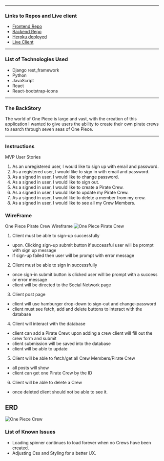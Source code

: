 <!-- [![One Piece Crew](img)](add-github-repo)  -->


---
### Links to Repos and Live client
- [Frontend Repo](https://github.com/qchris101/project-pirate-crew-client)
- [Backend Repo](https://github.com/qchris101/project_Pirate_Crew)
- [Heroku deployed](https://project-pirate-crew.herokuapp.com)
- [Live Client](https://qchris101.github.io/project-pirate-crew-client/)

---
### List of Technologies Used
 - Django rest_framework
 - Python
 - JavaScript
 - React 
 - React-bootstrap-icons



---
### The BackStory
   The world of One Piece is large and vast, with the creation of this application I wanted to give users the ability
   to create their own pirate crews to search through seven seas of One Piece.

---
### Instructions
MVP User Stories
1. As an unregistered user, I would like to sign up with email and password.
2. As a registered user, I would like to sign in with email and password.
3. As a signed in user, I would like to change password.
4. As a signed in user, I would like to sign out.
5. As a signed in user, I would like to create a Pirate Crew.
6. As a signed in user, I would like to update my Pirate Crew.
7. As a signed in user, I would like to delete a member from my crew.
8. As a signed in user, I would like to see all my Crew Members.



### WireFrame
One Piece Pirate Crew Wireframe
![**One Piece Pirate Crew**](https://i.gyazo.com/805ff2313b1f40eff228548cde67f188.png)


 1. Client must be able to sign-up successfully
 - upon. Clicking sign-up  submit button if successful user will be prompt with sign up message
 - if sign-up failed then user will be prompt with error message

 2. Client must be able to sign in successfully
 - once sign-in submit button is clicked user will be prompt with a success or error message
 - client will be directed to the Social Network page

 3. Client post page
 - client will use hamburger drop-down to sign-out and change-password
 - client must see fetch, add and delete buttons to interact with the database

4. Client will interact with the database
 - client can add a Pirate Crew: upon adding a crew client will fill out the crew form and submit
 - client submission will be saved into the database
 - client will be able to update
 5. Client will be able to fetch/get all Crew Members/Pirate Crew
 - all posts will show
 - client can get one Pirate Crew by the ID

 6. Client will be able to delete a Crew
 - once deleted client should not be able to see it.

## ERD
![One Piece Crew](https://i.gyazo.com/99cb87b4eb28f1d4fb5e672ed3197706.png)

### List of Known Issues
- Loading spinner continues to load forever when no Crews have been created.
- Adjusting Css and Styling for a better UX.